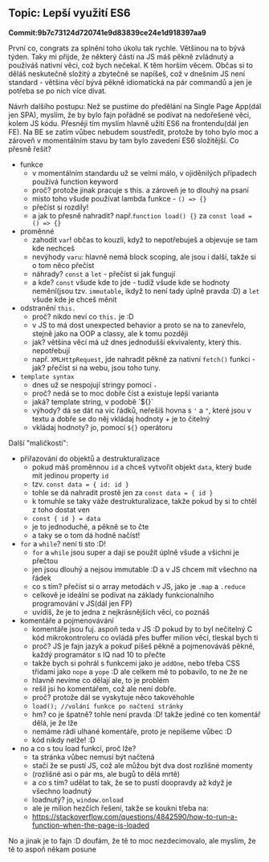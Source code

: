 ## Topic: Lepší využití ES6

**Commit:9b7c73124d720741e9d83839ce24e1d918397aa9**

První co, congrats za splnění toho úkolu tak rychle. Většinou na to bývá týden.
Taky mi přijde, že některý části na JS máš pěkně zvládnutý a používáš nativní věci, což bych nečekal.
K těm horším věcem. Občas si to děláš neskutečně složitý a zbytečně se napíšeš, což v dnešním JS není standard - většina věcí bývá pěkně idiomatická na pár commandů a jen je potřeba se po nich více dívat.

Návrh dalšího postupu:
Než se pustíme do předělání na Single Page App(dál jen SPA), myslím, že by bylo fajn pořádně se podívat na nedořešené věci, kolem JS kódu.
Přesněji tím myslím hlavně užití ES6 na frontendu(dál jen FE). Na BE se zatím vůbec nebudem soustředit, protože by toho bylo moc a zároveň v momentálním stavu by tam bylo zavedení ES6 složitější.
Co přesně řešit?

- funkce
  - v momentálním standardu už se velmi málo, v ojiděnilých případech používá function keyword
  - proč? protože jinak pracuje s this. a zároveň je to dlouhý na psaní
  - místo toho všude používat lambda funkce - `() => {}`
  - přečíst si rozdíly!
  - a jak to přesně nahradit? např.`function load() {}` za `const load = () => {}`
- proměnné
  - zahodit `var`! občas to kouzlí, když to nepotřebuješ a objevuje se tam kde nechceš
  - nevýhody `varu`: hlavně nemá block scoping, ale jsou i další, takže si o tom něco přečíst
  - náhrady? `const` a `let` - přečíst si jak fungují
  - a kde? `const` všude kde to jde - tudíž všude kde se hodnoty nemění(jsou tzv. `immutable`, ikdyž to není tady úplně pravda :D) a `let` všude kde je chceš měnit
- odstranění `this.`
  - proč? nikdo neví co `this.` je :D
  - v JS to má dost unexpected behavior a proto se na to zanevřelo, stejně jako na OOP a classy, ale k tomu později
  - jak? většina věcí má už dnes jednodušší ekvivalenty, který this. nepotřebují
  - např. `XMLHttpRequest`, jde nahradit pěkně za nativní `fetch()` funkci - jak? přečíst si na webu, jsou toho tuny.
- `template syntax`
  - dnes už se nespojují stringy pomocí `₊`
  - proč? nedá se to moc dobře číst a existuje lepší varianta
  - jaká? template string, v podobě \`\${}\`
  - výhody? dá se dát na víc řádků, neřešíš hovna s `'` a `"`, které jsou v textu a dobře se do něj vkládaj hodnoty + je to čitelný
  - vkládaj hodnoty? jo, pomocí `${}` operátoru

Další "maličkosti":

- přiřazování do objektů a destrukturalizace
  - pokud máš proměnnou `id` a chceš vytvořit objekt `data`, který bude mít jedinou property `id`
  - tzv. `const data = { id: id }`
  - tohle se dá nahradit prostě jen za `const data = { id }`
  - k tomuhle se taky váže destrukturalizace, takže pokud by si to chtěl z toho dostat ven
  - `const { id } = data`
  - je to jednoduché, a pěkně se to čte
  - a taky se o tom dá hodně načíst!
- `for` a `while`? není ti sto :D!
  - `for` a `while` jsou super a dají se použít úplně všude a všichni je přečtou
  - jen jsou dlouhý a nejsou immutable :D a v JS chcem mít všechno na řádek
  - co s tím? přečíst si o array metodách v JS, jako je `.map` a `.reduce`
  - celkově je ideální se podívat na základy funkcionalního programování v JS(dál jen FP)
  - uvídíš, že je to jedna z nejkrásnějších věcí, co poznáš
- komentáře a pojmenovávání
  - komentáře jsou fuj. aspoň teda v JS :D pokud by to byl nečitelný C kód mikrokontroleru co ovládá přes buffer milion věcí, tleskal bych ti
  - proč? JS je fajn jazyk a pokuď píšeš pěkně a pojmenováváš pěkně, každý programátor s IQ nad 10 to přečte
  - takže bych si pohrál s funkcemi jako je `addOne`, nebo třeba CSS třídami jako `nope` a `yope` :D ale celkem mě to pobavilo, to ne že ne
  - hlavně nevíme co dělají ale, to je problém
  - rešil jsi ho komentářem, což ale není dobře.
  - proč? protože dál se vyskytuje něco takovéhohle
  - `load(); //volání funkce po načtení stránky`
  - hm? co je špatně? tohle není pravda :D! takže jediné co ten komentář dělá, je že lže
  - nemáme rádi ulhané komentáře, proto je nepíšeme vůbec :D
  - kód nikdy nelže! :D
- no a co s tou load funkcí, proč lže?
  - ta stránka vůbec nemusí být načtená
  - stačí že se pustí JS, což ale můžou být dva dost rozlišné momenty
  - (rozlišné asi o pár ms, ale bugů to dělá mrtě)
  - a co s tím? udělat to tak, že se to pustí doopravdy až když je všechno loadnutý
  - loadnutý? jo, `window.onload`
  - ale je milion hezčích řešení, takže se koukni třeba na:
  - https://stackoverflow.com/questions/4842590/how-to-run-a-function-when-the-page-is-loaded

No a jinak je to fajn :D doufám, že tě to moc nezdecimovalo, ale myslím, že tě to aspoň někam posune

